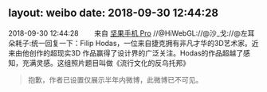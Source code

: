 layout: weibo
date: 2018-09-30 12:44:28
---
2018-09-30 12:44:28  &nbsp;&nbsp;&nbsp;&nbsp;&nbsp;&nbsp; 来自 <a href="http://app.weibo.com/t/feed/Z4AgP" rel="nofollow">坚果手机 Pro</a>
//@HiWebGL://@沙_戈://@左耳朵耗子:统一回复一下：Filip Hodas，一位来自捷克拥有非凡才华的3D艺术家。近来由他创作的超现实3D 作品赢得了设计界的广泛关注。Hodas的作品超越了感知，充满灵感。这组照片题目叫做《流行文化的反乌托邦》
>  抱歉，作者已设置仅展示半年内微博，此微博已不可见。 ​​​
